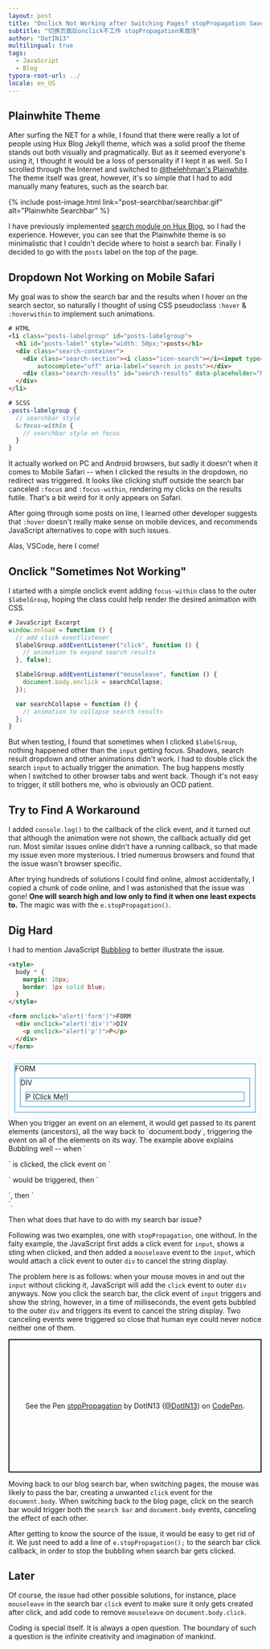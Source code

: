 ```yaml
---
layout: post
title: "Onclick Not Working after Switching Pages? stopPropagation Saves the Day!"
subtitle: "切换页面后onclick不工作 stopPropagation来救场"
author: "DotIN13"
multilingual: true
tags:
  - JavaScript
  - Blog
typora-root-url: ../
locale: en_US
---
```


## Plainwhite Theme

After surfing the NET for a while, I found that there were really a lot of people using Hux Blog Jekyll theme, which was a solid proof the theme stands out both visually and pragmatically. But as it seemed everyone's using it, I thought it would be a loss of personality if I kept it as well. So I scrolled through the Internet and switched to [@thelehhman's Plainwhite](https://github.com/thelehhman/plainwhite-jekyll). The theme itself was great, however, it's so simple that I had to add manually many features, such as the search bar.

{% include post-image.html link="post-searchbar/searchbar.gif" alt="Plainwhite Searchbar" %}

I have previously implemented [search module on Hux Blog](/2020/03/14/jekyll-blog-searchbar/), so I had the experience. However, you can see that the Plainwhite theme is so minimalistic that I couldn't decide where to hoist a search bar. Finally I decided to go with the `posts` label on the top of the page.

## Dropdown Not Working on Mobile Safari

My goal was to show the search bar and the results when I hover on the search sector, so naturally I thought of using CSS pseudoclass `:hover` & `:hoverwithin` to implement such animations.

```html
# HTML
<li class="posts-labelgroup" id="posts-labelgroup">
  <h1 id="posts-label" style="width: 50px;">posts</h1>
  <div class="search-container">
    <div class="search-section"><i class="icon-search"></i><input type="text" name="search" id="searchbar"
        autocomplete="off" aria-label="search in posts"></div>
    <div class="search-results" id="search-results" data-placeholder="NO RESULTS" style="display: none;"></div>
  </div>
</li>
```

```scss
# SCSS
.posts-labelgroup {
  // searchbar style
  &:focus-within {
    // searchbar style on focus
  }
}
```

It actually worked on PC and Android browsers, but sadly it doesn't when it comes to Mobile Safari -- when I clicked the results in the dropdown, no redirect was triggered. It looks like clicking stuff outside the search bar canceled `:focus` and `:focus-within`, rendering my clicks on the results futile. That's a bit weird for it only appears on Safari.

After going through some posts on line, I learned other developer suggests that `:hover` doesn't really make sense on mobile devices, and recommends JavaScript alternatives to cope with such issues.

Alas, VSCode, here I come!

## Onclick "Sometimes Not Working"

I started with a simple onclick event adding `focus-within` class to the outer `$labelGroup`, hoping the class could help render the desired animation with CSS.

```javascript
# JavaScript Excerpt
window.onload = function () {
  // add click eventlistener
  $labelGroup.addEventListener("click", function () {
    // animation to expand search results
  }, false);

  $labelGroup.addEventListener("mouseleave", function () {
    document.body.onclick = searchCollapse;
  });

  var searchCollapse = function () {
    // animation to collapse search results
  };
}
```

But when testing, I found that sometimes when I clicked `$labelGroup`, nothing happened other than the `input` getting focus. Shadows, search result dropdown and other animations didn't work. I had to double click the search `input` to actually trigger the animation. The bug happens mostly when I switched to other browser tabs and went back. Though it's not easy to trigger, it still bothers me, who is obviously an OCD patient.

## Try to Find A Workaround

I added `console.log()` to the callback of the click event, and it turned out that although the animation were not shown, the callback actually did get run. Most similar issues online didn't have a running callback, so that made my issue even more mysterious. I tried numerous browsers and found that the issue wasn't browser specific.

After trying hundreds of solutions I could find online, almost accidentally, I copied a chunk of code online, and I was astonished that the issue was gone! **One will search high and low only to find it when one least expects to.** The magic was with the `e.stopPropagation()`. 

## Dig Hard

I had to mention JavaScript [Bubbling](https://javascript.info/bubbling-and-capturing) to better illustrate the issue.

```html
<style>
  body * {
    margin: 10px;
    border: 1px solid blue;
  }
</style>

<form onclick="alert('form')">FORM
  <div onclick="alert('div')">DIV
    <p onclick="alert('p')">P</p>
  </div>
</form>
```

<style>
  #code-tryout {
    border: solid 2px #f4f4f4;   
  }
  #code-tryout * {
    margin: 10px;
    border: 1px solid #268bd2;
  }
</style>

<div id="code-tryout">
  <form onclick="alert('form')">FORM
    <div onclick="alert('div')">DIV
      <p onclick="alert('p')">P (Click Me!)</p>
    </div>
  </form>
</div>
When you trigger an event on an element, it would get passed to its parent elements (ancestors), all the way back to `document.body`, triggering the event on all of the elements on its way. The example above explains Bubbling well -- when `<p>` is clicked, the click event on `<p>` would be triggered, then `<div>`, then `<form>`.

Then what does that have to do with my search bar issue?

Following was two examples, one with `stopPropagation`, one without. In the falty example, the JavaScript first adds a click event for `input`, shows a sting when clicked, and then added a `mouseleave` event to the `input`, which would attach a click event to outer `div` to cancel the string display.

The problem here is as follows: when your mouse moves in and out the `input` without clicking it, JavaScript will add the `click` event to outer `div` anyways. Now you click the search bar, the click event of `input` triggers and show the string, however, in a time of milliseconds, the event gets bubbled to the outer `div` and triggers its event to cancel the string display. Two canceling events were triggered so close that human eye could never notice neither one of them.

<p class="codepen" data-height="265" data-theme-id="light" data-default-tab="js,result" data-user="DotIN13" data-slug-hash="qBOXjWJ" style="height: 265px; box-sizing: border-box; display: flex; align-items: center; justify-content: center; border: 2px solid; margin: 1em 0; padding: 1em;" data-pen-title="stopPropagation">
  <span>See the Pen <a href="https://codepen.io/DotIN13/pen/qBOXjWJ">
  stopPropagation</a> by DotIN13 (<a href="https://codepen.io/DotIN13">@DotIN13</a>)
  on <a href="https://codepen.io">CodePen</a>.</span>
</p>
<script async src="https://static.codepen.io/assets/embed/ei.js"></script>

Moving back to our blog search bar, when switching pages, the mouse was likely to pass the bar, creating a unwanted `click` event for the `document.body`. When switching back to the blog page, click on the search bar would trigger both the `search bar` and `document.body` events, canceling the effect of each other.

After getting to know the source of the issue, it would be easy to get rid of it. We just need to add a line of `e.stopPropagation();` to the search bar click callback, in order to stop the bubbling when search bar gets clicked.

## Later

Of course, the issue had other possible solutions, for instance, place `mouseleave` in the search bar `click` event to make sure it only gets created after click, and add code to remove `mouseleave` on `document.body.click`.

Coding is special itself. It is always a open question. The boundary of such a question is the infinite creativity and imagination of mankind.
